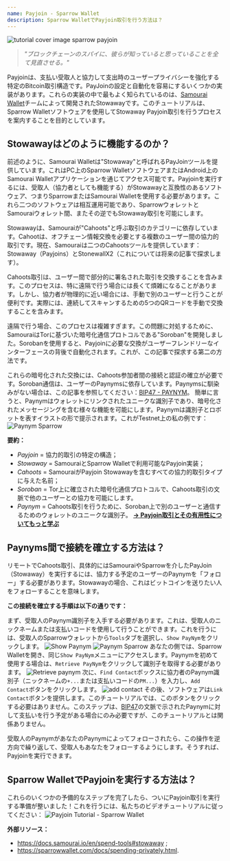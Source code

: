 ```yaml
---
name: Payjoin - Sparrow Wallet
description: Sparrow WalletでPayjoin取引を行う方法は？
---
```

![tutorial cover image sparrow payjoin](assets/cover.jpeg)

> *"ブロックチェーンのスパイに、彼らが知っていると思っていることを全て見直させる。"*

Payjoinは、支払い受取人と協力して支出時のユーザープライバシーを強化する特定のBitcoin取引構造です。PayJoinの設定と自動化を容易にするいくつかの実装があります。これらの実装の中で最もよく知られているのは、[Samourai Wallet](https://samouraiwallet.com/stowaway)チームによって開発されたStowawayです。このチュートリアルは、Sparrow Walletソフトウェアを使用してStowaway Payjoin取引を行うプロセスを案内することを目的としています。

## Stowawayはどのように機能するのか？

前述のように、Samourai Walletは"Stowaway"と呼ばれるPayJoinツールを提供しています。これはPC上のSparrow WalletソフトウェアまたはAndroid上のSamourai Walletアプリケーションを通じてアクセス可能です。Payjoinを実行するには、受取人（協力者としても機能する）がStowawayと互換性のあるソフトウェア、つまりSparrowまたはSamourai Walletを使用する必要があります。これら二つのソフトウェアは相互運用可能であり、SparrowウォレットとSamouraiウォレット間、またその逆でもStowaway取引を可能にします。

Stowawayは、Samouraiが"Cahoots"と呼ぶ取引のカテゴリーに依存しています。Cahootは、オフチェーン情報交換を必要とする複数のユーザー間の協力的取引です。現在、Samouraiは二つのCahootsツールを提供しています：Stowaway（Payjoins）とStonewallX2（これについては将来の記事で探求します）。

Cahoots取引は、ユーザー間で部分的に署名された取引を交換することを含みます。このプロセスは、特に遠隔で行う場合には長くて煩雑になることがあります。しかし、協力者が物理的に近い場合には、手動で別のユーザーと行うことが便利です。実際には、連続してスキャンするための5つのQRコードを手動で交換することを含みます。

遠隔で行う場合、このプロセスは複雑すぎます。この問題に対処するために、SamouraiはTorに基づいた暗号化通信プロトコルである"Soroban"を開発しました。Sorobanを使用すると、Payjoinに必要な交換がユーザーフレンドリーなインターフェースの背後で自動化されます。これが、この記事で探求する第二の方法です。

これらの暗号化された交換には、Cahoots参加者間の接続と認証の確立が必要です。Soroban通信は、ユーザーのPaynymsに依存しています。Paynymsに馴染みがない場合は、この記事を参照してください：[BIP47 - PAYNYM](https://planb.network/tutorials/privacy/paynym-bip47)。
簡単に言うと、Paynymはウォレットにリンクされたユニークな識別子であり、暗号化されたメッセージングを含む様々な機能を可能にします。Paynymは識別子とロボットを表すイラストの形で提示されます。これがTestnet上の私の例です：![Paynym Sparrow](assets/en/1.webp)

**要約：**
- *Payjoin* = 協力的取引の特定の構造；
- *Stowaway* = SamouraiとSparrow Walletで利用可能なPayjoin実装；
- *Cahoots* = SamouraiがPayjoin Stowawayを含むすべての協力的取引タイプに与えた名前；
- *Soroban* = Tor上に確立された暗号化通信プロトコルで、Cahoots取引の文脈で他のユーザーとの協力を可能にします。
- *Paynym* = Cahoots取引を行うために、Soroban上で別のユーザーと通信するためのウォレットのユニークな識別子。
[**-> Payjoin取引とその有用性についてもっと学ぶ**](https://planb.network/tutorials/privacy/payjoin)

## Paynyms間で接続を確立する方法は？

リモートでCahoots取引、具体的にはSamouraiやSparrowを介したPayJoin（Stowaway）を実行するには、協力する予定のユーザーのPaynymを「フォロー」する必要があります。Stowawayの場合、これはビットコインを送りたい人をフォローすることを意味します。

**この接続を確立する手順は以下の通りです：**

まず、受取人のPaynym識別子を入手する必要があります。これは、受取人のニックネームまたは支払いコードを使用して行うことができます。これを行うには、受取人のSparrowウォレットから`Tools`タブを選択し、`Show PayNym`をクリックします。
![Show Paynym](assets/en/2.webp)
![Paynym Sparrow](assets/en/1.webp)
あなたの側では、Sparrow Walletを開き、同じ`Show PayNym`メニューにアクセスします。Paynymを初めて使用する場合は、`Retrieve PayNym`をクリックして識別子を取得する必要があります。
![Retrieve paynym](assets/en/3.webp)
次に、`Find Contact`ボックスに協力者のPaynym識別子（ニックネームの`+...`または支払いコードの`PM...`）を入力し、`Add Contact`ボタンをクリックします。
![add contact](assets/en/4.webp)
その後、ソフトウェアは`Link Contact`ボタンを提供します。このチュートリアルでは、このボタンをクリックする必要はありません。このステップは、[BIP47](https://planb.network/tutorials/privacy/paynym-bip47)の文脈で示されたPaynymに対して支払いを行う予定がある場合にのみ必要ですが、このチュートリアルとは関係ありません。

受取人のPaynymがあなたのPaynymによってフォローされたら、この操作を逆方向で繰り返して、受取人もあなたをフォローするようにします。そうすれば、Payjoinを実行できます。

## Sparrow WalletでPayjoinを実行する方法は？
これらのいくつかの予備的なステップを完了したら、ついにPayjoin取引を実行する準備が整いました！これを行うには、私たちのビデオチュートリアルに従ってください：
![Payjoin Tutorial - Sparrow Wallet](https://youtu.be/ZQxKod3e0Mg)

**外部リソース：**
- https://docs.samourai.io/en/spend-tools#stowaway ;
- https://sparrowwallet.com/docs/spending-privately.html.